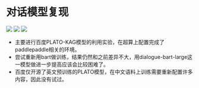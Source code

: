 # 对话模型复现

![](https://i.imgur.com/etsj5vu.png)
![](https://i.imgur.com/sXVRR6k.png)
![](https://i.imgur.com/cTRUr1e.png)


+ 主要进行百度PLATO-KAG模型的利用实验，在超算上配置完成了paddlepaddle相关的环境。
+ 尝试重新用bart做训练，结果仍然和之前差异不大，用dialogue-bart-large这一模型做进一步提高应该会比较困难了。
+ 百度仅开源了英文预训练的PLATO模型，在中文语料上训练需要重新配置许多内容，因此没有试过。
